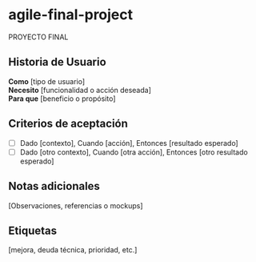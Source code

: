 # agile-final-project
PROYECTO FINAL
## Historia de Usuario

**Como** [tipo de usuario]  
**Necesito** [funcionalidad o acción deseada]  
**Para que** [beneficio o propósito]

## Criterios de aceptación

- [ ] Dado [contexto], Cuando [acción], Entonces [resultado esperado]
- [ ] Dado [otro contexto], Cuando [otra acción], Entonces [otro resultado esperado]

## Notas adicionales
[Observaciones, referencias o mockups]

## Etiquetas
[mejora, deuda técnica, prioridad, etc.]
